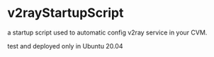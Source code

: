 # v2rayStartupScript
a startup script used to automatic config v2ray service in your CVM.

test and deployed only in Ubuntu 20.04
